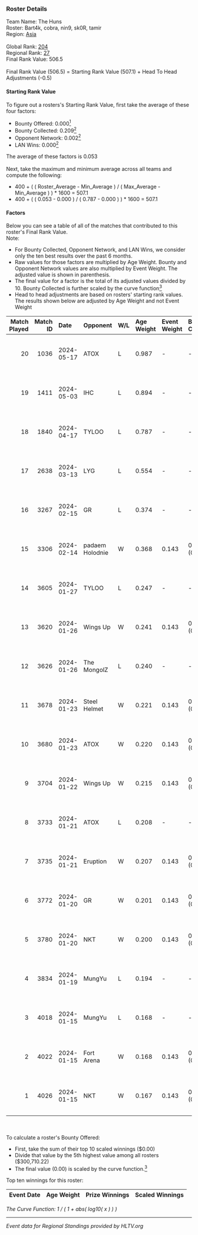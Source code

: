 ### Roster Details<br />
Team Name: The Huns<br />
Roster: Bart4k, cobra, nin9, sk0R, tamir<br />
Region: [Asia]( ../standings_asia.md)<br />
<br />
Global Rank: [204](../standings_global.md)<br />
Regional Rank: [27]( ../standings_asia.md)<br />
Final Rank Value:  506.5<br />
<br />
Final Rank Value (506.5) = Starting Rank Value (507.1) + Head To Head Adjustments (-0.5)<br />

#### Starting Rank Value<br />
To figure out a rosters's Starting Rank Value, first take the average of these four factors:<br />
- Bounty Offered: 0.000[<sup>1</sup>](#table2)
- Bounty Collected: 0.209[<sup>2</sup>](#table1)
- Opponent Network: 0.002[<sup>2</sup>](#table1)
- LAN Wins: 0.000[<sup>2</sup>](#table1)

The average of these factors is 0.053<br />
<br />
Next, take the maximum and minimum average across all teams and compute the following:<br />
- 400 + ( ( Roster_Average - Min_Average ) / ( Max_Average - Min_Average ) ) * 1600 = 507.1
- 400 + ( ( 0.053 - 0.000 ) / ( 0.787 - 0.000 ) ) * 1600 = 507.1


#### Factors<br />
Below you can see a table of all of the matches that contributed to this roster's Final Rank Value.<br />
Note:<br />

- For Bounty Collected, Opponent Network, and LAN Wins, we consider only the ten best results over the past 6 months.
- Raw values for those factors are multiplied by Age Weight. Bounty and Opponent Network values are also multiplied by Event Weight. The adjusted value is shown in parenthesis.
- The final value for a factor is the total of its adjusted values divided by 10. Bounty Collected is further scaled by the curve function[<sup>3</sup>](#curveFunction)
- Head to head adjustments are based on rosters' starting rank values. The results shown below are adjusted by Age Weight and not Event Weight
<span id="table1"></span><br />


| Match Played | Match ID | Date       | Opponent        | W/L | Age Weight | Event Weight | Bounty Collected | Opponent Network | LAN Wins  | H2H Adj. | Roster                           |
| -: | -: | :- | :- | :- | :- | :- | :- | :- | :- | -: | :- |
|           20 |     1036 | 2024-05-17 | ATOX            | L   | 0.987      | -            | -                | -                | -         |    -2.48 | Bart4k, cobra, nin9, sk0R, tamir |
|           19 |     1411 | 2024-05-03 | IHC             | L   | 0.894      | -            | -                | -                | -         |   -16.54 | Bart4k, cobra, nin9, sk0R, tamir |
|           18 |     1840 | 2024-04-17 | TYLOO           | L   | 0.787      | -            | -                | -                | -         |    -4.14 | Bart4k, cobra, H4wK, ncl, nin9   |
|           17 |     2638 | 2024-03-13 | LYG             | L   | 0.554      | -            | -                | -                | -         |    -4.59 | Bart4k, ncl, nin9, sk0R, Tsogoo  |
|           16 |     3267 | 2024-02-15 | GR              | L   | 0.374      | -            | -                | -                | -         |    -3.59 | Bart4k, nin9, sk0R, Tsogoo, yAmi |
|           15 |     3306 | 2024-02-14 | padaem Holodnie | W   | 0.368      | 0.143        | 0.000 (0.000)    | 0.000 (0.000)    | 0 (0.000) |     3.69 | Bart4k, nin9, sk0R, Tsogoo, yAmi |
|           14 |     3605 | 2024-01-27 | TYLOO           | L   | 0.247      | -            | -                | -                | -         |    -1.76 | Bart4k, nin9, sk0R, Tsogoo, yAmi |
|           13 |     3620 | 2024-01-26 | Wings Up        | W   | 0.241      | 0.143        | 0.000 (0.000)    | 0.032 (0.001)    | 0 (0.000) |     3.63 | Bart4k, nin9, sk0R, Tsogoo, yAmi |
|           12 |     3626 | 2024-01-26 | The MongolZ     | L   | 0.240      | -            | -                | -                | -         |    -0.00 | Bart4k, nin9, sk0R, Tsogoo, yAmi |
|           11 |     3678 | 2024-01-23 | Steel Helmet    | W   | 0.221      | 0.143        | 0.010 (0.000)    | 0.033 (0.001)    | 0 (0.000) |     4.77 | Bart4k, nin9, sk0R, Tsogoo, yAmi |
|           10 |     3680 | 2024-01-23 | ATOX            | W   | 0.220      | 0.143        | 0.027 (0.001)    | 0.275 (0.009)    | 0 (0.000) |     6.38 | Bart4k, nin9, sk0R, Tsogoo, yAmi |
|            9 |     3704 | 2024-01-22 | Wings Up        | W   | 0.215      | 0.143        | 0.000 (0.000)    | 0.032 (0.001)    | 0 (0.000) |     3.26 | Bart4k, nin9, sk0R, Tsogoo, yAmi |
|            8 |     3733 | 2024-01-21 | ATOX            | L   | 0.208      | -            | -                | -                | -         |    -0.53 | Bart4k, nin9, sk0R, Tsogoo, yAmi |
|            7 |     3735 | 2024-01-21 | Eruption        | W   | 0.207      | 0.143        | 0.000 (0.000)    | 0.022 (0.001)    | 0 (0.000) |     2.28 | Bart4k, nin9, sk0R, Tsogoo, yAmi |
|            6 |     3772 | 2024-01-20 | GR              | W   | 0.201      | 0.143        | 0.011 (0.000)    | 0.119 (0.003)    | 0 (0.000) |     4.61 | Bart4k, nin9, sk0R, Tsogoo, yAmi |
|            5 |     3780 | 2024-01-20 | NKT             | W   | 0.200      | 0.143        | 0.003 (0.000)    | 0.030 (0.001)    | 0 (0.000) |     4.63 | Bart4k, nin9, sk0R, Tsogoo, yAmi |
|            4 |     3834 | 2024-01-19 | MungYu          | L   | 0.194      | -            | -                | -                | -         |    -3.13 | Bart4k, nin9, sk0R, Tsogoo, yAmi |
|            3 |     4018 | 2024-01-15 | MungYu          | L   | 0.168      | -            | -                | -                | -         |    -2.76 | Bart4k, nin9, sk0R, Tsogoo, yAmi |
|            2 |     4022 | 2024-01-15 | Fort Arena      | W   | 0.168      | 0.143        | 0.000 (0.000)    | 0.006 (0.000)    | 0 (0.000) |     1.86 | Bart4k, nin9, sk0R, Tsogoo, yAmi |
|            1 |     4026 | 2024-01-15 | NKT             | W   | 0.167      | 0.143        | 0.003 (0.000)    | 0.030 (0.001)    | 0 (0.000) |     3.88 | Bart4k, nin9, sk0R, Tsogoo, yAmi |

<br />
<span id="table2"></span><br />
To calculate a roster's Bounty Offered:<br />

- First, take the sum of their top 10 scaled winnings ($0.00)
- Divide that value by the 5th highest value among all rosters ($300,710.22)
- The final value (0.00) is scaled by the curve function.[<sup>3</sup>](#curveFunction)

Top ten winnings for this roster:<br />

| Event Date | Age Weight | Prize Winnings | Scaled Winnings |
| :- | -: | :- | :- |


<span id="curveFunction"></span>_The Curve Function: 1 / ( 1 + abs( log10( x ) ) )_<br />

---
_Event data for Regional Standings provided by HLTV.org_<br />
